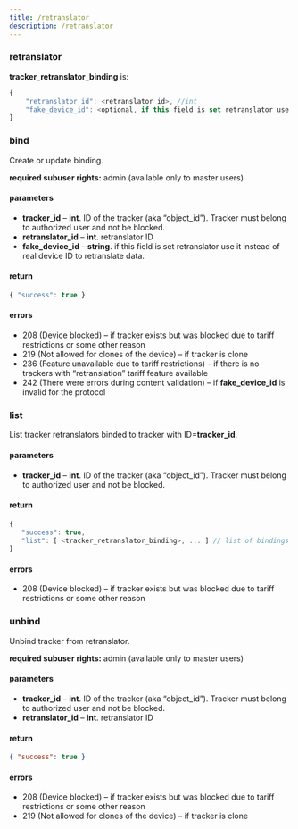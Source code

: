 ```yaml
---
title: /retranslator
description: /retranslator
---
```


### retranslator

**tracker_retranslator_binding** is:
```js
{
    "retranslator_id": <retranslator id>, //int
    "fake_device_id": <optional, if this field is set retranslator use it instead of real device id to retranslate data> //string
}
```

### bind
Create or update binding.

**required subuser rights:** admin (available only to master users)

#### parameters
* **tracker_id** – **int**. ID of the tracker (aka “object_id”). Tracker must belong to authorized user and not be blocked.
* **retranslator_id** – **int**. retranslator ID
* **fake_device_id** – **string**. if this field is set retranslator use it instead of real device ID to retranslate data.

#### return
```js
{ "success": true }
```

#### errors
*   208 (Device blocked) – if tracker exists but was blocked due to tariff restrictions or some other reason
*   219 (Not allowed for clones of the device) – if tracker is clone
*   236 (Feature unavailable due to tariff restrictions) – if there is no trackers with “retranslation” tariff feature available
*   242 (There were errors during content validation) – if **fake_device_id** is invalid for the protocol

### list
List tracker retranslators binded to tracker with ID=**tracker_id**.

#### parameters
* **tracker_id** – **int**. ID of the tracker (aka “object_id”). Tracker must belong to authorized user and not be blocked.

#### return
```js
{
   "success": true,
   "list": [ <tracker_retranslator_binding>, ... ] // list of bindings
}
```

#### errors
*   208 (Device blocked) – if tracker exists but was blocked due to tariff restrictions or some other reason

### unbind
Unbind tracker from retranslator.

**required subuser rights:** admin (available only to master users)

#### parameters
* **tracker_id** – **int**. ID of the tracker (aka “object_id”). Tracker must belong to authorized user and not be blocked.
* **retranslator_id** – **int**. retranslator ID

#### return
```json
{ "success": true }
```

#### errors
*   208 (Device blocked) – if tracker exists but was blocked due to tariff restrictions or some other reason
*   219 (Not allowed for clones of the device) – if tracker is clone
